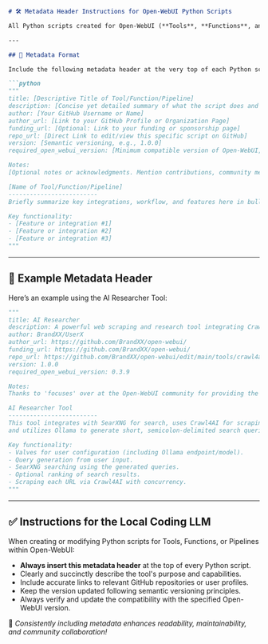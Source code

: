 ```markdown
# 🛠️ Metadata Header Instructions for Open-WebUI Python Scripts

All Python scripts created for Open-WebUI (**Tools**, **Functions**, and **Pipelines**) must include a standardized metadata header at the top of each script for easy identification, documentation, and maintainability.

---

## 🔖 Metadata Format

Include the following metadata header at the very top of each Python script:

```python
"""
title: [Descriptive Title of Tool/Function/Pipeline]
description: [Concise yet detailed summary of what the script does and its key capabilities.]
author: [Your GitHub Username or Name]
author_url: [Link to your GitHub Profile or Organization Page]
funding_url: [Optional: Link to your funding or sponsorship page]
repo_url: [Direct Link to edit/view this specific script on GitHub]
version: [Semantic versioning, e.g., 1.0.0]
required_open_webui_version: [Minimum compatible version of Open-WebUI, e.g., 0.3.9]

Notes:
[Optional notes or acknowledgments. Mention contributions, community members, or related resources.]

[Name of Tool/Function/Pipeline]
-------------------------
Briefly summarize key integrations, workflow, and features here in bullet points:

Key functionality:
- [Feature or integration #1]
- [Feature or integration #2]
- [Feature or integration #3]
"""
```

---

## 🚩 Example Metadata Header

Here’s an example using the AI Researcher Tool:

```python
"""
title: AI Researcher
description: A powerful web scraping and research tool integrating Crawl4AI, Ollama, and SearXNG to deliver high-quality, ranked content. Generates targeted search queries, fetches relevant URLs, and scrapes content concurrently with robust anti-detection features and customizable extraction settings.
author: BrandXX/UserX
author_url: https://github.com/BrandXX/open-webui/
funding_url: https://github.com/BrandXX/open-webui/
repo_url: https://github.com/BrandXX/open-webui/edit/main/tools/crawl4ai_web_scrape/
version: 1.0.0
required_open_webui_version: 0.3.9

Notes:
Thanks to 'focuses' over at the Open-WebUI community for providing the initial code @ https://openwebui.com/t/focuses/crawl4ai_web_scrape

AI Researcher Tool
-------------------------
This tool integrates with SearXNG for search, uses Crawl4AI for scraping,
and utilizes Ollama to generate short, semicolon-delimited search queries.

Key functionality:
- Valves for user configuration (including Ollama endpoint/model).
- Query generation from user input.
- SearXNG searching using the generated queries.
- Optional ranking of search results.
- Scraping each URL via Crawl4AI with concurrency.
"""
```

---

## ✅ **Instructions for the Local Coding LLM**

When creating or modifying Python scripts for Tools, Functions, or Pipelines within Open-WebUI:

- **Always insert this metadata header** at the top of every Python script.
- Clearly and succinctly describe the tool's purpose and capabilities.
- Include accurate links to relevant GitHub repositories or user profiles.
- Keep the version updated following semantic versioning principles.
- Always verify and update the compatibility with the specified Open-WebUI version.

🎯 *Consistently including metadata enhances readability, maintainability, and community collaboration!*

```
